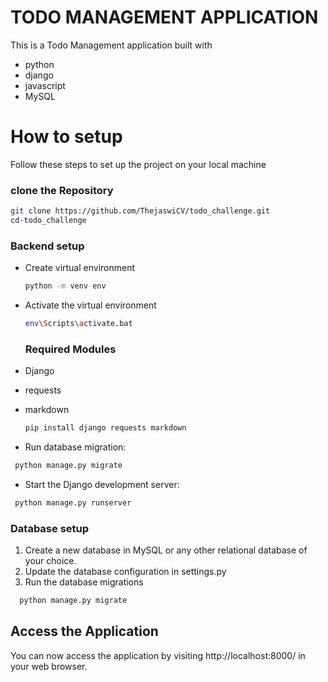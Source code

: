 # TODO MANAGEMENT APPLICATION
This is a Todo Management application built with
- python
- django
- javascript
- MySQL

# How to setup
Follow these steps to set up the project on your local machine


### clone the Repository
```bash
git clone https://github.com/ThejaswiCV/todo_challenge.git
cd-todo_challenge
```

### Backend setup

- Create virtual environment
  
  ```bash
  python -m venv env
  ```

- Activate the virtual environment
 
   ```bash
  env\Scripts\activate.bat
  ```

  ### Required Modules

- Django
- requests
- markdown

   ```bash
  pip install django requests markdown
  ```

 - Run database migration:

 ```bash
  python manage.py migrate
  ```

 - Start the Django development server:

 ```bash
  python manage.py runserver
  ```

### Database setup
1. Create a new database in MySQL or any other relational database of your choice.
2. Update the database configuration in settings.py
3. Run the database migrations

```bash
  python manage.py migrate
  ```
 
## Access the Application

You can now access the application by visiting http://localhost:8000/ in your web browser.
